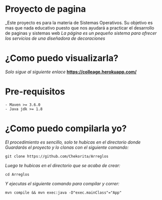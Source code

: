 # Proyecto de pagina
_Este proyecto es para la materia de Sistemas Operativos.
Su objetivo es mas que nada educativo puesto que nos ayudará a practicar el desarrollo de paginas y sistemas web
_La página es un pequeño sistema para ofrecer los servicios de una diseñadora de decoraciones_

# ¿Como puedo visualizarla?
_Solo sigue al siguiente enlace_
**https://colleage.herokuapp.com/**

# Pre-requisitos
```
- Maven >= 3.6.0
- Java jdk >= 1.8
``` 

# ¿Como puedo compilarla yo?
_El procedimiento es sencillo, solo te hubicas en el directorio donde
Guardarás el proyecto y lo clonas con el siguiente comando:_

```
git clone https://github.com/Chekorita/Arreglos
```
_Luego te hubicas en el directorio que se acaba de crear:_

```
cd Arreglos
```

_Y ejecutas el siguiente comando para compilar y correr:_

```
mvn compile && mvn exec:java -D"exec.mainClass"="App" 
```
